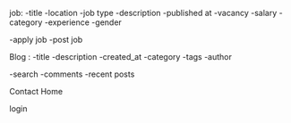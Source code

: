 job: 
    -title
    -location
    -job type
    -description
    -published at
    -vacancy
    -salary
    -category
    -experience
    -gender
    
   -apply job
   -post job 
   
Blog :
      -title
      -description
      -created_at
      -category
      -tags
      -author

   -search
   -comments
   -recent posts

Contact
Home


login

      

      